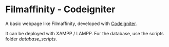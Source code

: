 # Filmaffinity - Codeigniter

A basic webpage like Filmaffinity, developed with [Codeigniter](https://github.com/bcit-ci/CodeIgniter).

It can be deployed with XAMPP / LAMPP.
For the database, use the scripts folder *database_scripts*.
